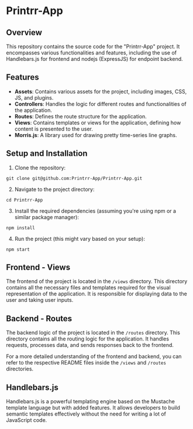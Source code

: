 # Printrr-App

## Overview

This repository contains the source code for the "Printrr-App" project. It encompasses various functionalities and features, including the use of Handlebars.js for frontend and nodejs (ExpressJS) for endpoint backend.

## Features

- **Assets**: Contains various assets for the project, including images, CSS, JS, and plugins.
- **Controllers**: Handles the logic for different routes and functionalities of the application.
- **Routes**: Defines the route structure for the application.
- **Views**: Contains templates or views for the application, defining how content is presented to the user.
- **Morris.js**: A library used for drawing pretty time-series line graphs.

## Setup and Installation

1. Clone the repository:
```
git clone git@github.com:Printrr-App/Printrr-App.git
```
2. Navigate to the project directory:
```
cd Printrr-App
```
3. Install the required dependencies (assuming you're using npm or a similar package manager):
```
npm install
```
4. Run the project (this might vary based on your setup):
```
npm start
```


## Frontend - Views

The frontend of the project is located in the `/views` directory. This directory contains all the necessary files and templates required for the visual representation of the application. It is responsible for displaying data to the user and taking user inputs.

## Backend - Routes

The backend logic of the project is located in the `/routes` directory. This directory contains all the routing logic for the application. It handles requests, processes data, and sends responses back to the frontend.

For a more detailed understanding of the frontend and backend, you can refer to the respective README files inside the `/views` and `/routes` directories.

## Handlebars.js
Handlebars.js is a powerful templating engine based on the Mustache template language but with added features. It allows developers to build semantic templates effectively without the need for writing a lot of JavaScript code.


